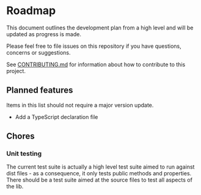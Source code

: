 # Roadmap

This document outlines the development plan from a high level and will be updated as progress is made.

Please feel free to file issues on this repository if you have questions, concerns or suggestions.

See [CONTRIBUTING.md](https://github.com/rochars/byte-data/blob/master/CONTRIBUTING.md) for information about how to contribute to this project.

## Planned features
Items in this list should not require a major version update.
- Add a TypeScript declaration file

## Chores

### Unit testing
The current test suite is actually a high level test suite aimed to run against dist files - as a consequence, it only tests public methods and properties. There should be a test suite aimed at the source files to test all aspects of the lib.
